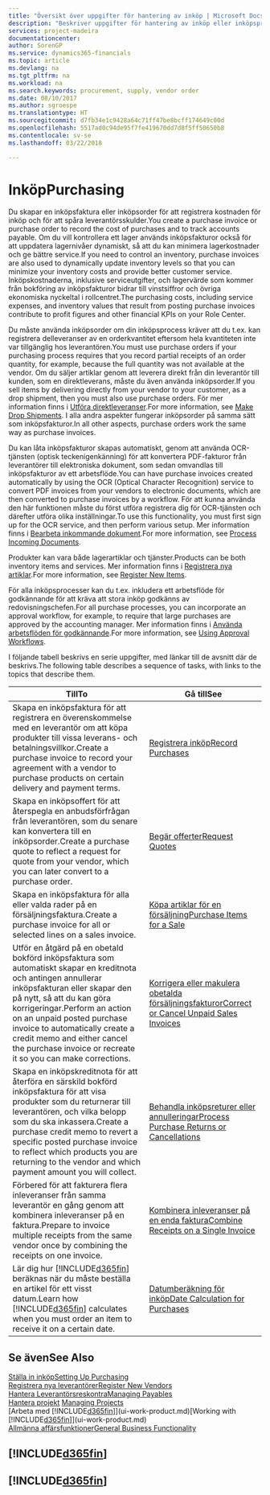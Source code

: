 ```yaml
---
title: "Översikt över uppgifter för hantering av inköp | Microsoft Docs"
description: "Beskriver uppgifter för hantering av inköp eller inköpsprocesser, inklusive hur inköpsfakturor och inköpsorder fungerar."
services: project-madeira
documentationcenter: 
author: SorenGP
ms.service: dynamics365-financials
ms.topic: article
ms.devlang: na
ms.tgt_pltfrm: na
ms.workload: na
ms.search.keywords: procurement, supply, vendor order
ms.date: 08/10/2017
ms.author: sgroespe
ms.translationtype: HT
ms.sourcegitcommit: d7fb34e1c9428a64c71ff47be8bcff174649c00d
ms.openlocfilehash: 5517ad0c94de95f7fe419670dd7d8f5ff50650b8
ms.contentlocale: sv-se
ms.lasthandoff: 03/22/2018

---
```

# <a name="purchasing"></a><span data-ttu-id="073bb-103">Inköp</span><span class="sxs-lookup"><span data-stu-id="073bb-103">Purchasing</span></span>
<span data-ttu-id="073bb-104">Du skapar en inköpsfaktura eller inköpsorder för att registrera kostnaden för inköp och för att spåra leverantörsskulder.</span><span class="sxs-lookup"><span data-stu-id="073bb-104">You create a purchase invoice or purchase order to record the cost of purchases and to track accounts payable.</span></span> <span data-ttu-id="073bb-105">Om du vill kontrollera ett lager används inköpsfakturor också för att uppdatera lagernivåer dynamiskt, så att du kan minimera lagerkostnader och ge bättre service.</span><span class="sxs-lookup"><span data-stu-id="073bb-105">If you need to control an inventory, purchase invoices are also used to dynamically update inventory levels so that you can minimize your inventory costs and provide better customer service.</span></span> <span data-ttu-id="073bb-106">Inköpskostnaderna, inklusive serviceutgifter, och lagervärde som kommer från bokföring av inköpsfakturor bidrar till vinstsiffror och övriga ekonomiska nyckeltal i rollcentret.</span><span class="sxs-lookup"><span data-stu-id="073bb-106">The purchasing costs, including service expenses, and inventory values that result from posting purchase invoices contribute to profit figures and other financial KPIs on your Role Center.</span></span>

<span data-ttu-id="073bb-107">Du måste använda inköpsorder om din inköpsprocess kräver att du t.ex. kan registrera delleveranser av en orderkvantitet eftersom hela kvantiteten inte var tillgänglig hos leverantören.</span><span class="sxs-lookup"><span data-stu-id="073bb-107">You must use purchase orders if your purchasing process requires that you record partial receipts of an order quantity, for example, because the full quantity was not available at the vendor.</span></span> <span data-ttu-id="073bb-108">Om du säljer artiklar genom att leverera direkt från din leverantör till kunden, som en direktleverans, måste du även använda inköpsorder.</span><span class="sxs-lookup"><span data-stu-id="073bb-108">If you sell items by delivering directly from your vendor to your customer, as a drop shipment, then you must also use purchase orders.</span></span> <span data-ttu-id="073bb-109">För mer information finns i [Utföra direktleveranser](sales-how-drop-shipment.md).</span><span class="sxs-lookup"><span data-stu-id="073bb-109">For more information, see [Make Drop Shipments](sales-how-drop-shipment.md).</span></span> <span data-ttu-id="073bb-110">I alla andra aspekter fungerar inköpsorder på samma sätt som inköpsfakturor.</span><span class="sxs-lookup"><span data-stu-id="073bb-110">In all other aspects, purchase orders work the same way as purchase invoices.</span></span>

<span data-ttu-id="073bb-111">Du kan låta inköpsfakturor skapas automatiskt, genom att använda OCR-tjänsten (optisk teckenigenkänning) för att konvertera PDF-fakturor från leverantörer till elektroniska dokument, som sedan omvandlas till inköpsfakturor av ett arbetsflöde.</span><span class="sxs-lookup"><span data-stu-id="073bb-111">You can have purchase invoices created automatically by using the OCR (Optical Character Recognition) service to convert PDF invoices from your vendors to electronic documents, which are then converted to purchase invoices by a workflow.</span></span> <span data-ttu-id="073bb-112">För att kunna använda den här funktionen måste du först utföra registrera dig för OCR-tjänsten och därefter utföra olika inställningar.</span><span class="sxs-lookup"><span data-stu-id="073bb-112">To use this functionality, you must first sign up for the OCR service, and then perform various setup.</span></span> <span data-ttu-id="073bb-113">Mer information finns i [Bearbeta inkommande dokument](across-process-income-documents.md).</span><span class="sxs-lookup"><span data-stu-id="073bb-113">For more information, see [Process Incoming Documents](across-process-income-documents.md).</span></span>      

<span data-ttu-id="073bb-114">Produkter kan vara både lagerartiklar och tjänster.</span><span class="sxs-lookup"><span data-stu-id="073bb-114">Products can be both inventory items and services.</span></span> <span data-ttu-id="073bb-115">Mer information finns i [Registrera nya artiklar](inventory-how-register-new-items.md).</span><span class="sxs-lookup"><span data-stu-id="073bb-115">For more information, see [Register New Items](inventory-how-register-new-items.md).</span></span>

<span data-ttu-id="073bb-116">För alla inköpsprocesser kan du t.ex. inkludera ett arbetsflöde för godkännande för att kräva att stora inköp godkänns av redovisningschefen.</span><span class="sxs-lookup"><span data-stu-id="073bb-116">For all purchase processes, you can incorporate an approval workflow, for example, to require that large purchases are approved by the accounting manager.</span></span> <span data-ttu-id="073bb-117">Mer information finns i [Använda arbetsflöden för godkännande](across-how-use-approval-workflows.md).</span><span class="sxs-lookup"><span data-stu-id="073bb-117">For more information, see [Using Approval Workflows](across-how-use-approval-workflows.md).</span></span>

<span data-ttu-id="073bb-118">I följande tabell beskrivs en serie uppgifter, med länkar till de avsnitt där de beskrivs.</span><span class="sxs-lookup"><span data-stu-id="073bb-118">The following table describes a sequence of tasks, with links to the topics that describe them.</span></span>

| <span data-ttu-id="073bb-119">Till</span><span class="sxs-lookup"><span data-stu-id="073bb-119">To</span></span> | <span data-ttu-id="073bb-120">Gå till</span><span class="sxs-lookup"><span data-stu-id="073bb-120">See</span></span> |
| --- | --- |
| <span data-ttu-id="073bb-121">Skapa en inköpsfaktura för att registrera en överenskommelse med en leverantör om att köpa produkter till vissa leverans- och betalningsvillkor.</span><span class="sxs-lookup"><span data-stu-id="073bb-121">Create a purchase invoice to record your agreement with a vendor to purchase products on certain delivery and payment terms.</span></span> |[<span data-ttu-id="073bb-122">Registrera inköp</span><span class="sxs-lookup"><span data-stu-id="073bb-122">Record Purchases</span></span>](purchasing-how-record-purchases.md) |
|<span data-ttu-id="073bb-123">Skapa en inköpsoffert för att återspegla en anbudsförfrågan från leverantören, som du senare kan konvertera till en inköpsorder.</span><span class="sxs-lookup"><span data-stu-id="073bb-123">Create a purchase quote to reflect a request for quote from your vendor, which you can later convert to a purchase order.</span></span>|[<span data-ttu-id="073bb-124">Begär offerter</span><span class="sxs-lookup"><span data-stu-id="073bb-124">Request Quotes</span></span>](purchasing-how-request-quotes.md)|
| <span data-ttu-id="073bb-125">Skapa en inköpsfaktura för alla eller valda rader på en försäljningsfaktura.</span><span class="sxs-lookup"><span data-stu-id="073bb-125">Create a purchase invoice for all or selected lines on a sales invoice.</span></span> |[<span data-ttu-id="073bb-126">Köpa artiklar för en försäljning</span><span class="sxs-lookup"><span data-stu-id="073bb-126">Purchase Items for a Sale</span></span>](purchasing-how-purchase-products-sale.md) |
| <span data-ttu-id="073bb-127">Utför en åtgärd på en obetald bokförd inköpsfaktura som automatiskt skapar en kreditnota och antingen annullerar inköpsfakturan eller skapar den på nytt, så att du kan göra korrigeringar.</span><span class="sxs-lookup"><span data-stu-id="073bb-127">Perform an action on an unpaid posted purchase invoice to automatically create a credit memo and either cancel the purchase invoice or recreate it so you can make corrections.</span></span> |[<span data-ttu-id="073bb-128">Korrigera eller makulera obetalda försäljningsfakturor</span><span class="sxs-lookup"><span data-stu-id="073bb-128">Correct or Cancel Unpaid Sales Invoices</span></span>](purchasing-how-correct-cancel-unpaid-purchase-invoices.md) |
| <span data-ttu-id="073bb-129">Skapa en inköpskreditnota för att återföra en särskild bokförd inköpsfaktura för att visa produkter som du returnerar till leverantören, och vilka belopp som du ska inkassera.</span><span class="sxs-lookup"><span data-stu-id="073bb-129">Create a purchase credit memo to revert a specific posted purchase invoice to reflect which products you are returning to the vendor and which payment amount you will collect.</span></span> |[<span data-ttu-id="073bb-130">Behandla inköpsreturer eller annulleringar</span><span class="sxs-lookup"><span data-stu-id="073bb-130">Process Purchase Returns or Cancellations</span></span>](purchasing-how-register-new-vendors.md) |
|<span data-ttu-id="073bb-131">Förbered för att fakturera flera inleveranser från samma leverantör en gång genom att kombinera inleveranser på en faktura.</span><span class="sxs-lookup"><span data-stu-id="073bb-131">Prepare to invoice multiple receipts from the same vendor once by combining the receipts on one invoice.</span></span>|[<span data-ttu-id="073bb-132">Kombinera inleveranser på en enda faktura</span><span class="sxs-lookup"><span data-stu-id="073bb-132">Combine Receipts on a Single Invoice</span></span>](purchasing-how-to-combine-receipts.md)|
| <span data-ttu-id="073bb-133">Lär dig hur [!INCLUDE[d365fin](includes/d365fin_md.md)] beräknas när du måste beställa en artikel för ett visst datum.</span><span class="sxs-lookup"><span data-stu-id="073bb-133">Learn how [!INCLUDE[d365fin](includes/d365fin_md.md)] calculates when you must order an item to receive it on a certain date.</span></span>|[<span data-ttu-id="073bb-134">Datumberäkning för inköp</span><span class="sxs-lookup"><span data-stu-id="073bb-134">Date Calculation for Purchases</span></span>](purchasing-date-calculation-for-purchases.md)|

## <a name="see-also"></a><span data-ttu-id="073bb-135">Se även</span><span class="sxs-lookup"><span data-stu-id="073bb-135">See Also</span></span>
[<span data-ttu-id="073bb-136">Ställa in inköp</span><span class="sxs-lookup"><span data-stu-id="073bb-136">Setting Up Purchasing</span></span>](purchasing-setup-purchasing.md)  
[<span data-ttu-id="073bb-137">Registrera nya leverantörer</span><span class="sxs-lookup"><span data-stu-id="073bb-137">Register New Vendors</span></span>](purchasing-how-register-new-vendors.md)  
[<span data-ttu-id="073bb-138">Hantera Leverantörsreskontra</span><span class="sxs-lookup"><span data-stu-id="073bb-138">Managing Payables</span></span>](payables-manage-payables.md)  
<span data-ttu-id="073bb-139">[Hantera projekt](projects-manage-projects.md)  </span><span class="sxs-lookup"><span data-stu-id="073bb-139">[Managing Projects](projects-manage-projects.md)  </span></span>  
<span data-ttu-id="073bb-140">[Arbeta med [!INCLUDE[d365fin](includes/d365fin_md.md)]](ui-work-product.md)</span><span class="sxs-lookup"><span data-stu-id="073bb-140">[Working with [!INCLUDE[d365fin](includes/d365fin_md.md)]](ui-work-product.md)</span></span>  
[<span data-ttu-id="073bb-141">Allmänna affärsfunktioner</span><span class="sxs-lookup"><span data-stu-id="073bb-141">General Business Functionality</span></span>](ui-across-business-areas.md)

## [!INCLUDE[d365fin](includes/free_trial_md.md)]  
## [!INCLUDE[d365fin](includes/training_link_md.md)]


